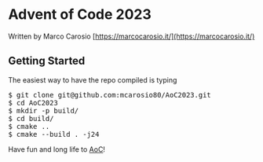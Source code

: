 Advent of Code 2023
======================================================================

Written by Marco Carosio [https://marcocarosio.it/](https://marcocarosio.it/)

## Getting Started
The easiest way to have the repo compiled is typing
<pre>
$ git clone git@github.com:mcarosio80/AoC2023.git
$ cd AoC2023
$ mkdir -p build/
$ cd build/
$ cmake ..
$ cmake --build . -j24
</pre>

Have fun and long life to [AoC](https://adventofcode.com/2023)!